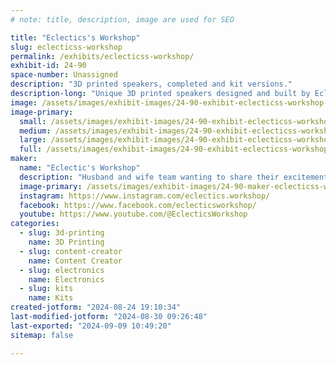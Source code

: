 ```yaml
---
# note: title, description, image are used for SEO

title: "Eclectics's Workshop"
slug: eclecticss-workshop
permalink: /exhibits/eclecticss-workshop/
exhibit-id: 24-90
space-number: Unassigned
description: "3D printed speakers, completed and kit versions."
description-long: "Unique 3D printed speakers designed and built by Eclectic's Workshop owner, Joey. Plug n' Play and advanced kits available with and without pre-printed enclosures. Completed speakers also available. Enclosures come in multiple colors pre-printed, or print your own enclosure at home with the filament of your choice!"
image: /assets/images/exhibit-images/24-90-exhibit-eclecticss-workshop-20240824-184651-large.jpg
image-primary: 
  small: /assets/images/exhibit-images/24-90-exhibit-eclecticss-workshop-20240824-184651-small.jpg
  medium: /assets/images/exhibit-images/24-90-exhibit-eclecticss-workshop-20240824-184651-medium.jpg
  large: /assets/images/exhibit-images/24-90-exhibit-eclecticss-workshop-20240824-184651-large.jpg
  full: /assets/images/exhibit-images/24-90-exhibit-eclecticss-workshop-20240824-184651-full.jpg
maker: 
  name: "Eclectic's Workshop"
  description: "Husband and wife team wanting to share their excitement for making affordable and accessible projects. We have a variety of interests from 3d printing to wood working to converting gas mini-bikes to electric. We have a small YouTube channel with 350+ subscribers where we share our process and finished projects."
  image-primary: /assets/images/exhibit-images/24-90-maker-eclecticss-workshop-kristastein348-mo-01-medium.jpg
  instagram: https://www.instagram.com/eclectics.workshop/
  facebook: https://www.facebook.com/eclecticsworkshop/
  youtube: https://www.youtube.com/@EclecticsWorkshop
categories: 
  - slug: 3d-printing
    name: 3D Printing
  - slug: content-creator
    name: Content Creator
  - slug: electronics
    name: Electronics
  - slug: kits
    name: Kits
created-jotform: "2024-08-24 19:10:34"
last-modified-jotform: "2024-08-30 09:26:48"
last-exported: "2024-09-09 10:49:20"
sitemap: false

---
```


